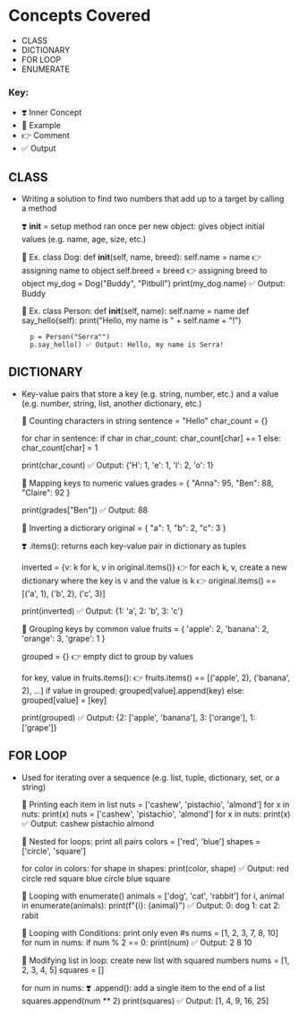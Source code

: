# Concepts Covered

- CLASS
- DICTIONARY
- FOR LOOP
- ENUMERATE

### Key:
- ❣️ Inner Concept
- 🦋 Example
- 👉 Comment
- ✅ Output

## CLASS
- Writing a solution to find two numbers that add up to a target by calling a method

    ❣️ __init__ = setup method ran once per new object: gives object initial values (e.g. name, age, size, etc.)

    🦋 Ex. class Dog:
            def __init__(self, name, breed):
                self.name = name 👉 assigning name to object
                self.breed = breed 👉 assigning breed to object
        my_dog = Dog("Buddy", "Pitbull")
        print(my_dog.name) ✅ Output: Buddy 

    🦋 Ex. class Person:
            def __init__(self, name):
                self.name = name 
            def say_hello(self):
                print("Hello, my name is " + self.name + "!")

        p = Person("Serra"")
        p.say_hello() ✅ Output: Hello, my name is Serra! 

## DICTIONARY
- Key-value pairs that store a key (e.g. string, number, etc.)
  and a value (e.g. number, string, list, another dictionary, etc.)

    🦋 Counting characters in string
    sentence = "Hello"
    char_count = {}

    for char in sentence:
        if char in char_count:
            char_count[char] += 1
        else:
            char_count[char] = 1

    print(char_count) ✅ Output: {'H': 1, 'e': 1, 'l': 2, 'o': 1} 

    🦋 Mapping keys to numeric values
    grades = {
        "Anna": 95,
        "Ben": 88,
        "Claire": 92
    }

    print(grades["Ben"]) ✅ Output: 88

    🦋 Inverting a dictiorary
    original = {
        "a": 1,
        "b": 2,
        "c": 3
    }

    ❣️ .items(): returns each key-value pair in dictionary as tuples
    
    inverted = {v: k for k, v in original.items()} 
    👉 for each k, v, create a new dictionary where the key is v and the value is k
        👉 original.items() == [('a', 1), ('b', 2), ('c', 3)]

    print(inverted) ✅ Output: {1: 'a', 2: 'b', 3: 'c'}

    🦋 Grouping keys by common value
    fruits = {
        'apple': 2,
        'banana': 2,
        'orange': 3,
        'grape': 1
    }

    grouped = {} 👉 empty dict to group by values

    for key, value in fruits.items():
        👉 fruits.items() == [('apple', 2), ('banana', 2), ...]
        if value in grouped:
            grouped[value].append(key)
        else:
            grouped[value] = [key]

    print(grouped) ✅ Output: {2: ['apple', 'banana'], 3: ['orange'], 1: ['grape']}

## FOR LOOP
- Used for iterating over a sequence (e.g. list, tuple, dictionary, set, or a string)

    🦋 Printing each item in list
    nuts = ['cashew', 'pistachio', 'almond']
    for x in nuts:
        print(x)
        nuts = ['cashew', 'pistachio', 'almond']
    for x in nuts:
        print(x) 
        ✅ Output: cashew
                   pistachio
                   almond

    🦋 Nested for loops: print all pairs
    colors = ['red', 'blue']
    shapes = ['circle', 'square']

    for color in colors:
        for shape in shapes:
            print(color, shape)
            ✅ Output: red circle
                       red square
                       blue circle
                       blue square

    🦋 Looping with enumerate()
    animals = ['dog', 'cat', 'rabbit']
    for i, animal in enumerate(animals):
        print(f"{i}: {animal}")
        ✅ Output: 0: dog
                   1: cat
                   2: rabit

    🦋 Looping with Conditions: print only even #s
    nums = [1, 2, 3, 7, 8, 10]
    for num in nums:
        if num % 2 == 0:
            print(num)
            ✅ Output: 2
                       8
                       10

    🦋 Modifying list in loop: create new list with squared numbers
    nums = [1, 2, 3, 4, 5]
    squares = []

    for num in nums:
        ❣️ .append(): add a single item to the end of a list
        squares.append(num ** 2)
    print(squares) ✅ Output: [1, 4, 9, 16, 25]
